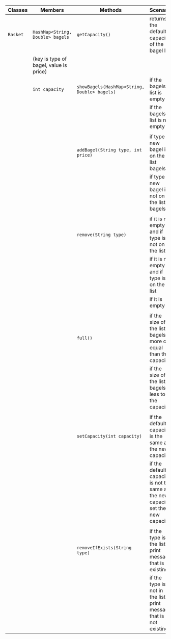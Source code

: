 | Classes  | Members                                | Methods                                      | Scenario                                                                          | Results                 |
|----------|----------------------------------------|----------------------------------------------|-----------------------------------------------------------------------------------|-------------------------|
| `Basket` | `HashMap<String, Double> bagels`       | `getCapacity()`                              | returns the default capacity of the bagel list                                    | int                     |
|          | (key is type of bagel, value is price) |                                              |                                                                                   |                         |
|          | `int capacity`                         | `showBagels(HashMap<String, Double> bagels)` | if the bagels list is empty                                                       | null                    |
|          |                                        |                                              | if the bagels list is not empty                                                   | HashMap<String, Double> |
|          |                                        |                                              |                                                                                   |                         |
|          |                                        | `addBagel(String type, int price)`           | if type of new bagel is on the list bagels                                        | false                   |
|          |                                        |                                              | if type of new bagel in not on the list bagels                                    | true                    |
|          |                                        |                                              |                                                                                   |                         |
|          |                                        | `remove(String type)`                        | if it is not empty and if type is not on the list                                 | false                   |
|          |                                        |                                              | if it is not empty and if type is on the list                                     | true                    |
|          |                                        |                                              | if it is empty                                                                    | false                   |
|          |                                        |                                              |                                                                                   |                         |
|          |                                        | `full()`                                     | if the size of the list bagels is more or equal than the capacity                 | true                    |
|          |                                        |                                              | if the size of the list bagels is less to the capacity                            | false                   |
|          |                                        |                                              |                                                                                   |                         |
|          |                                        | `setCapacity(int capacity)`                  | if the default capacity is the same as the new capacity                           | false                   |
|          |                                        |                                              | if the default capacity is not the same as the new capacity, set the new capacity | void                    |
|          |                                        |                                              |                                                                                   |                         |
|          |                                        | `removeIfExists(String type)`                | if the type is in the list, print message that is existing                        | String                  |
|          |                                        |                                              | if the type is not in the list, print message that is not existing                | String                  |
